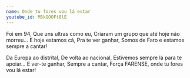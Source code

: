 ```yaml
---
name: Onde tu fores vou lá estar
youtube_id: M5kGOOFt8lE
---
```


Foi em 94,
Que uns ultras como eu,
Criaram um grupo que até hoje não morreu...
E hoje estamos cá,
Pra te ver ganhar,
Somos de Faro e estamos sempre a cantar!

Da Europa ao distrital,
De volta ao nacional,
Estivemos sempre lá para te apoiar...
E ver-te ganhar,
Sempre a cantar,
Força FARENSE, onde tu fores vou lá estar!
